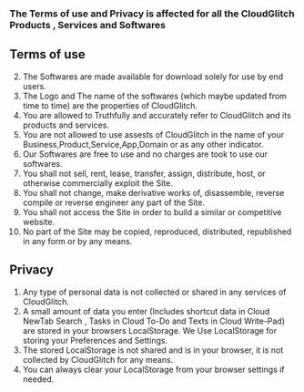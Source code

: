 ### The Terms of use and Privacy is affected for all the CloudGlitch Products , Services and Softwares

## Terms of use
2. The Softwares are made available for download solely for use by end users.
3. The Logo and The name of the softwares (which maybe updated from time to time) are the properties of CloudGlitch. 
4. You are allowed to Truthfully and accurately refer to CloudGlitch and its products and services.
5. You are not allowed to use assests of CloudGlitch in the name of your Business,Product,Service,App,Domain or as any other indicator.
6. Our Softwares are free to use and no charges are took to use our softwares.
7. You shall not sell, rent, lease, transfer, assign, distribute, host, or otherwise commercially exploit the Site.
8. You shall not change, make derivative works of, disassemble, reverse compile or reverse engineer any part of the Site.
9. You shall not access the Site in order to build a similar or competitive website.
10. No part of the Site may be copied, reproduced, distributed, republished in any form or by any means.

## Privacy
1. Any type of personal data is not collected or shared in any services of CloudGlitch.
2. A small amount of data you enter (Includes shortcut data in Cloud NewTab Search , Tasks in Cloud To-Do and Texts in Cloud Write-Pad) are stored in your browsers LocalStorage. We Use LocalStorage for storing your Preferences and Settings.
3. The stored LocalStorage is not shared and is in your browser, it is not collected by CloudGlitch for any means.
4. You can always clear your LocalStorage from your browser settings if needed.
